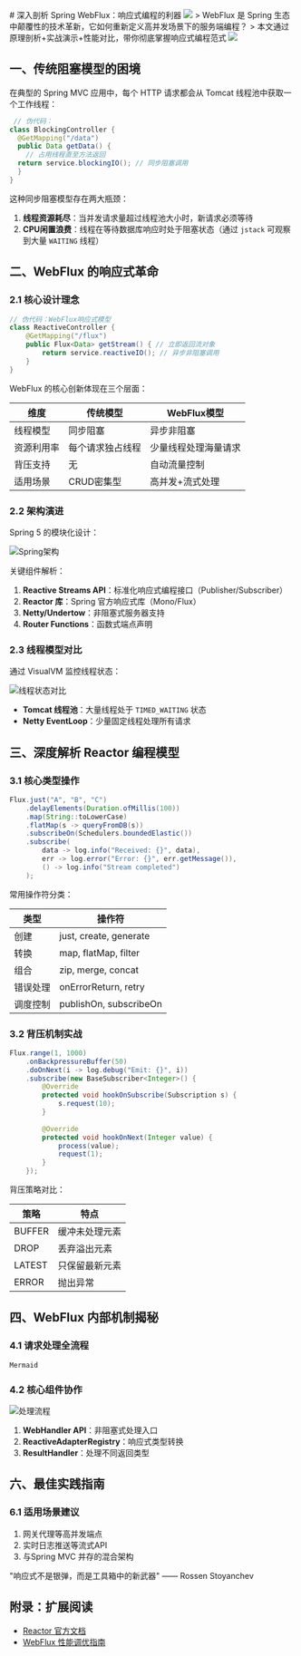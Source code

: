\# 深入剖析 Spring WebFlux：响应式编程的利器 ![](https://miro.medium.com/v2/resize:fit:1228/format:webp/1*S_6ZOB75Uk-oLh8qVVuC8w.png) > WebFlux 是 Spring 生态中颠覆性的技术革新，它如何重新定义高并发场景下的服务端编程？   > 本文通过原理剖析+实战演示+性能对比，带你彻底掌握响应式编程范式 ![](https://img.starfish.ink/spring/springwebflux-banner.svg) 

##  一、传统阻塞模型的困境 

在典型的 Spring MVC 应用中，每个 HTTP 请求都会从 Tomcat 线程池中获取一个工作线程：

```java
 // 伪代码：
class BlockingController {    
  @GetMapping("/data")    
  public Data getData() { 
    // 占用线程直至方法返回        
  return service.blockingIO(); // 同步阻塞调用    
  } 
}
```

这种同步阻塞模型存在两大瓶颈：

1. **线程资源耗尽**：当并发请求量超过线程池大小时，新请求必须等待
2. **CPU闲置浪费**：线程在等待数据库响应时处于阻塞状态（通过 `jstack` 可观察到大量 `WAITING` 线程）

## 二、WebFlux 的响应式革命

### 2.1 核心设计理念

```java
// 伪代码：WebFlux响应式模型
class ReactiveController {
    @GetMapping("/flux")
    public Flux<Data> getStream() { // 立即返回流对象
        return service.reactiveIO(); // 异步非阻塞调用
    }
}
```

WebFlux 的核心创新体现在三个层面：

| 维度       | 传统模型         | WebFlux模型          |
| ---------- | ---------------- | -------------------- |
| 线程模型   | 同步阻塞         | 异步非阻塞           |
| 资源利用率 | 每个请求独占线程 | 少量线程处理海量请求 |
| 背压支持   | 无               | 自动流量控制         |
| 适用场景   | CRUD密集型       | 高并发+流式处理      |

### 2.2 架构演进

Spring 5 的模块化设计：

![Spring架构](https://docs.spring.io/spring-framework/reference/images/spring-overview.png)

关键组件解析：

1. **Reactive Streams API**：标准化响应式编程接口（Publisher/Subscriber）
2. **Reactor 库**：Spring 官方响应式库（Mono/Flux）
3. **Netty/Undertow**：非阻塞式服务器支持
4. **Router Functions**：函数式端点声明

### 2.3 线程模型对比

通过 VisualVM 监控线程状态：

![线程状态对比](https://img-blog.csdnimg.cn/img_convert/0e3d1d17fccf3d1f7b4d1a8c4d4c4d5a.png)

- **Tomcat 线程池**：大量线程处于 `TIMED_WAITING` 状态
- **Netty EventLoop**：少量固定线程处理所有请求



## 三、深度解析 Reactor 编程模型

### 3.1 核心类型操作

```java
Flux.just("A", "B", "C") 
    .delayElements(Duration.ofMillis(100)) 
    .map(String::toLowerCase)
    .flatMap(s -> queryFromDB(s)) 
    .subscribeOn(Schedulers.boundedElastic())
    .subscribe(
        data -> log.info("Received: {}", data),
        err -> log.error("Error: {}", err.getMessage()),
        () -> log.info("Stream completed")
    );
```

常用操作符分类：

| 类型     | 操作符                 |
| -------- | ---------------------- |
| 创建     | just, create, generate |
| 转换     | map, flatMap, filter   |
| 组合     | zip, merge, concat     |
| 错误处理 | onErrorReturn, retry   |
| 调度控制 | publishOn, subscribeOn |

### 3.2 背压机制实战

```Java
Flux.range(1, 1000)
    .onBackpressureBuffer(50)
    .doOnNext(i -> log.debug("Emit: {}", i))
    .subscribe(new BaseSubscriber<Integer>() {
        @Override
        protected void hookOnSubscribe(Subscription s) {
            s.request(10);
        }
        
        @Override
        protected void hookOnNext(Integer value) {
            process(value);
            request(1);
        }
    });
```

背压策略对比：

| 策略   | 特点           |
| ------ | -------------- |
| BUFFER | 缓冲未处理元素 |
| DROP   | 丢弃溢出元素   |
| LATEST | 只保留最新元素 |
| ERROR  | 抛出异常       |



## 四、WebFlux 内部机制揭秘

### 4.1 请求处理全流程

```
Mermaid
```

### 4.2 核心组件协作

![处理流程](https://docs.spring.io/spring-framework/reference/images/spring-webflux-handling.png)

1. **WebHandler API**：非阻塞式处理入口
2. **ReactiveAdapterRegistry**：响应式类型转换
3. **ResultHandler**：处理不同返回类型



## 六、最佳实践指南

### 6.1 适用场景建议

1. 网关代理等高并发端点
2. 实时日志推送等流式API
3. 与Spring MVC 并存的混合架构



"响应式不是银弹，而是工具箱中的新武器" —— Rossen Stoyanchev



## 附录：扩展阅读

- [Reactor 官方文档](https://www.wenxiaobai.com/chat/200006#)
- [WebFlux 性能调优指南](https://www.wenxiaobai.com/chat/200006#)